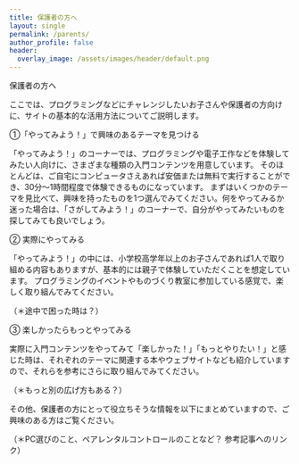 ```yaml
---
title: 保護者の方へ
layout: single
permalink: /parents/
author_profile: false
header:
  overlay_image: /assets/images/header/default.png
---
```

保護者の方へ

ここでは、プログラミングなどにチャレンジしたいお子さんや保護者の方向けに、サイトの基本的な活用方法についてご説明します。

①「やってみよう！」で興味のあるテーマを見つける

「やってみよう！」のコーナーでは、プログラミングや電子工作などを体験してみたい人向けに、さまざまな種類の入門コンテンツを用意しています。
そのほとんどは、ご自宅にコンピュータさえあれば安価または無料で実行することができ、30分〜1時間程度で体験できるものになっています。
まずはいくつかのテーマを見比べて、興味を持ったものを1つ選んでみてください。何をやってみるか迷った場合は、「さがしてみよう！」のコーナーで、自分がやってみたいものを探してみても良いでしょう。

② 実際にやってみる

「やってみよう！」の中には、小学校高学年以上のお子さんであれば1人で取り組める内容もありますが、基本的には親子で体験していただくことを想定しています。
プログラミングのイベントやものづくり教室に参加している感覚で、楽しく取り組んでみてください。

（＊途中で困った時は？）

③ 楽しかったらもっとやってみる

実際に入門コンテンツをやってみて「楽しかった！」「もっとやりたい！」と感じた時は、それぞれのテーマに関連する本やウェブサイトなども紹介していますので、それらを参考にさらに取り組んでみてください。

（＊もっと別の広げ方もある？）

その他、保護者の方にとって役立ちそうな情報を以下にまとめていますので、ご興味のある方はご覧ください。

（＊PC選びのこと、ペアレンタルコントロールのことなど？ 参考記事へのリンク）
